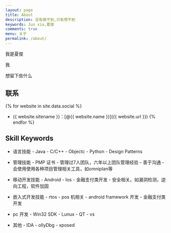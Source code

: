 ```yaml
---
layout: page
title: About
description: 没有做不到,只有想不到
keywords: Jun xia,夏俊
comments: true
menu: 关于
permalink: /about/
---
```


我是夏俊

我

想留下些什么

## 联系

{% for website in site.data.social %}
* {{ website.sitename }}：[@{{ website.name }}]({{ website.url }})
{% endfor %}


## Skill Keywords
- 语言技能
      - Java
      - C/C++
      - Objectc
      - Python
      - Design Patterns
      
- 管理技能
      - PMP 证书
      - 管理过7人团队，六年以上团队管理经验 
      - 善于沟通
      - 会使用使用各种项目管理相关工具，如omniplan等 

- 移动开发技能
      - Android
      - Ios
      - 金融支付类开发
      - 安全相关。如漏洞检测，逆向工程，软件加固
      
- 嵌入式开发技能
      - rtos 
      - pos 机相关
      - android framework 开发
      - 金融支付类开发

- pc 开发 
      - Win32 SDK
      - Lunux 
      - QT
      - vs
      
- 其他
      - IDA
      - ollyDbg
      - xposed






